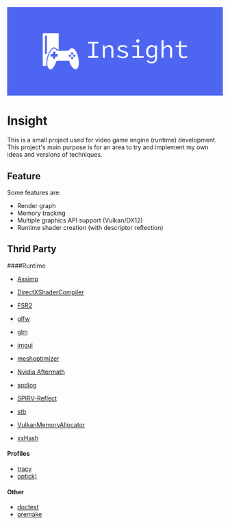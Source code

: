 <img src="https://github.com/I-Hudson/Insight/blob/main/Resources/Insight/cover.png" alt="Insight Logo" style="max-width: 100%;">

# Insight
This is a small project used for video game engine (runtime) development. This project's main purpose is for an area to try and implement my own ideas and versions of techniques.

## Feature
Some features are:
- Render graph
- Memory tracking
- Multiple graphics API support (Vulkan/DX12)
- Runtime shader creation (with descriptor reflection)

## Thrid Party
####Runtime
- [Assimp](https://github.com/assimp/assimp)
- [DirectXShaderCompiler](https://github.com/microsoft/DirectXShaderCompiler)
- [FSR2](https://gpuopen.com/fidelityfx-superresolution-2/)
- [glfw](https://www.glfw.org)
- [glm](https://github.com/g-truc/glm)
- [imgui](https://github.com/ocornut/imgui)
- [meshoptimizer](https://github.com/zeux/meshoptimizer)
- [Nvidia Aftermath](https://developer.nvidia.com/nsight-aftermath)
- [spdlog](https://github.com/gabime/spdlog)
- [SPIRV-Reflect](https://github.com/KhronosGroup/SPIRV-Reflect)
- [stb](https://github.com/nothings/stb)

- [VulkanMemoryAllocator](https://github.com/GPUOpen-LibrariesAndSDKs/VulkanMemoryAllocator)
- [xxHash](https://github.com/Cyan4973/xxHash)
#### Profiles
- [tracy](https://github.com/wolfpld/tracy)
- [optick)](https://optick.dev)

#### Other
- [doctest](https://github.com/doctest/doctest)
- [premake](https://premake.github.io)
